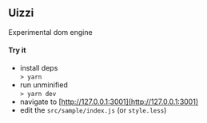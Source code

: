 ## Uizzi

Experimental dom engine

#### Try it

- install deps  
  `> yarn `
- run unminified  
  `> yarn dev`
- navigate to [http://127.0.0.1:3001](http://127.0.0.1:3001)
- edit the `src/sample/index.js` (or `style.less`)